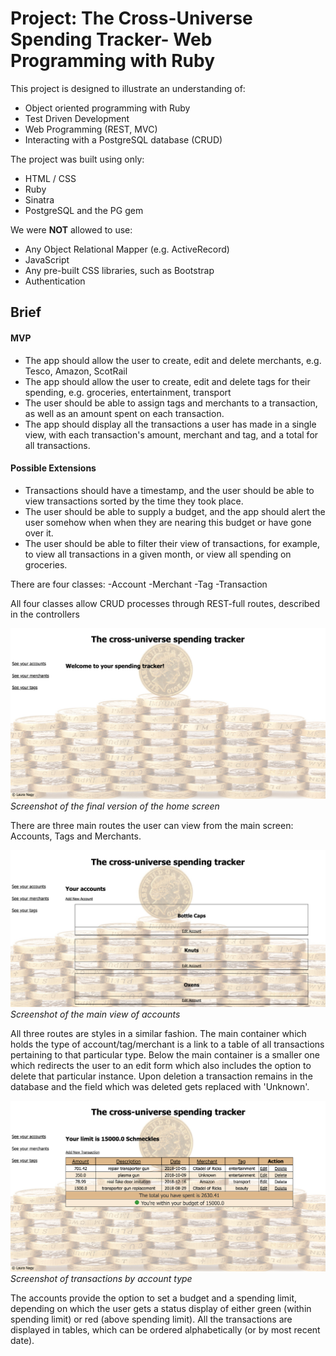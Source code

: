 # Project: The Cross-Universe Spending Tracker- Web Programming with Ruby

This project is designed to illustrate an understanding of:

* Object oriented programming with Ruby
* Test Driven Development
* Web Programming (REST, MVC)
* Interacting with a PostgreSQL database (CRUD)

The project was built using only:

* HTML / CSS
* Ruby
* Sinatra
* PostgreSQL and the PG gem

We were **NOT** allowed to use:

* Any Object Relational Mapper (e.g. ActiveRecord)
* JavaScript
* Any pre-built CSS libraries, such as Bootstrap
* Authentication


## Brief

#### MVP

* The app should allow the user to create, edit and delete merchants, e.g. Tesco, Amazon, ScotRail
* The app should allow the user to create, edit and delete tags for their spending, e.g. groceries, entertainment, transport
* The user should be able to assign tags and merchants to a transaction, as well as an amount spent on each transaction.
* The app should display all the transactions a user has made in a single view, with each transaction's amount, merchant and tag, and a total for all transactions.

#### Possible Extensions

* Transactions should have a timestamp, and the user should be able to view transactions sorted by the time they took place.
* The user should be able to supply a budget, and the app should alert the user somehow when when they are nearing this budget or have gone over it.
* The user should be able to filter their view of transactions, for example, to view all transactions in a given month, or view all spending on groceries.

There are four classes:
-Account
-Merchant
-Tag
-Transaction

All four classes allow CRUD processes through REST-full routes, described in the controllers

![Home screen](screenshots/homescreen.png)
*Screenshot of the final version of the home screen*

There are three main routes the user can view from the main screen: Accounts, Tags and Merchants.

![Accounts Index](screenshots/accounts.png)
*Screenshot of the main view of accounts*

All three routes are styles in a similar fashion. The main container which holds the type of account/tag/merchant is a link to a table of all transactions pertaining to that particular type. Below the main container is a smaller one which redirects the user to an edit form which also includes the option to delete that particular instance.
Upon deletion a transaction remains in the database and the field which was deleted gets replaced with 'Unknown'.

![Transactions by Account type](screenshots/trans_by_accounts.png)
*Screenshot of transactions by account type*

The accounts provide the option to set a budget and a spending limit, depending on which the user gets a status display of either green (within spending limit) or red (above spending limit).
All the transactions are displayed in tables, which can be ordered alphabetically (or by most recent date).
